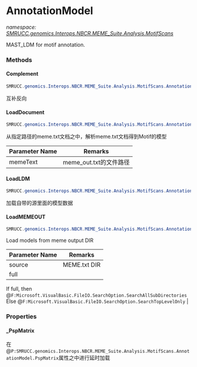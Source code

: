 ﻿# AnnotationModel
_namespace: [SMRUCC.genomics.Interops.NBCR.MEME_Suite.Analysis.MotifScans](./index.md)_

MAST_LDM for motif annotation.



### Methods

#### Complement
```csharp
SMRUCC.genomics.Interops.NBCR.MEME_Suite.Analysis.MotifScans.AnnotationModel.Complement
```
互补反向

#### LoadDocument
```csharp
SMRUCC.genomics.Interops.NBCR.MEME_Suite.Analysis.MotifScans.AnnotationModel.LoadDocument(System.String,System.String)
```
从指定路径的meme.txt文档之中，解析meme.txt文档得到Motif的模型

|Parameter Name|Remarks|
|--------------|-------|
|memeText|meme_out.txt的文件路径|


#### LoadLDM
```csharp
SMRUCC.genomics.Interops.NBCR.MEME_Suite.Analysis.MotifScans.AnnotationModel.LoadLDM(System.String)
```
加载自带的源里面的模型数据

#### LoadMEMEOUT
```csharp
SMRUCC.genomics.Interops.NBCR.MEME_Suite.Analysis.MotifScans.AnnotationModel.LoadMEMEOUT(System.String,System.Boolean,System.Boolean)
```
Load models from meme output DIR

|Parameter Name|Remarks|
|--------------|-------|
|source|MEME.txt DIR|
|full|
 If full, then @``F:Microsoft.VisualBasic.FileIO.SearchOption.SearchAllSubDirectories``
 Else @``F:Microsoft.VisualBasic.FileIO.SearchOption.SearchTopLevelOnly``
 |



### Properties

#### _PspMatrix
在@``P:SMRUCC.genomics.Interops.NBCR.MEME_Suite.Analysis.MotifScans.AnnotationModel.PspMatrix``属性之中进行延时加载

